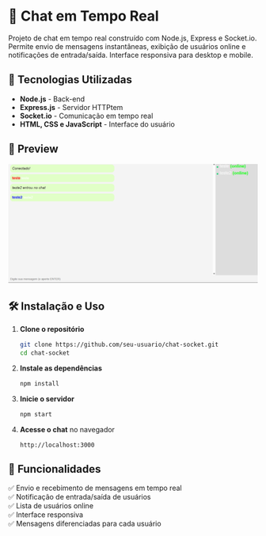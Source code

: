 # 📢 Chat em Tempo Real

Projeto de chat em tempo real construído com Node.js, Express e Socket.io. Permite envio de mensagens instantâneas, exibição de usuários online e notificações de entrada/saída. Interface responsiva para desktop e mobile.

## 🚀 Tecnologias Utilizadas

- **Node.js** - Back-end
- **Express.js** - Servidor HTTPtem
- **Socket.io** - Comunicação em tempo real
- **HTML, CSS e JavaScript** - Interface do usuário

## 📸 Preview

![Print do Projeto](public/assets/images/screenshot.png)

## 🛠️ Instalação e Uso

1. **Clone o repositório**
   ```bash
   git clone https://github.com/seu-usuario/chat-socket.git
   cd chat-socket
   ```

2. **Instale as dependências**
   ```bash
   npm install
   ```

3. **Inicie o servidor**
   ```bash
   npm start
   ```

4. **Acesse o chat** no navegador
   ```
   http://localhost:3000
   ```

## 📌 Funcionalidades

✅ Envio e recebimento de mensagens em tempo real<br>
✅ Notificação de entrada/saída de usuários<br>
✅ Lista de usuários online<br>
✅ Interface responsiva<br>
✅ Mensagens diferenciadas para cada usuário



